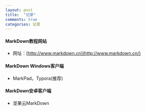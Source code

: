 ```yaml
---
layout: post
title:  "记录"
comments: true
categories: 记录
---
```


#### MarkDown教程网站

* 网址：[http://www.markdown.cn](http://www.markdown.cn/)

#### MarkDown Windows客户端

* MarkPad，Typora(推荐)

#### MarkDown安卓客户端

* 坚果云MarkDown
